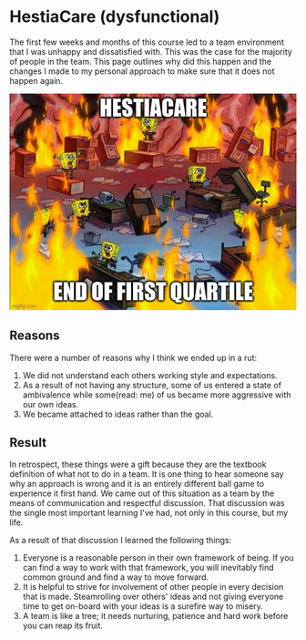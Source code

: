 # HestiaCare (dysfunctional)
The first few weeks and months of this course led to a team environment that I was unhappy and dissatisfied with. This was the case for the majority of people in the team. This page outlines why did this happen and the changes I made to my personal approach to make sure that it does not happen again. 

![End of first quartile](./exp_1.jpg)

## Reasons
There were a number of reasons why I think we ended up in a rut:
1. We did not understand each others working style and expectations. 
2. As a result of not having any structure, some of us entered a state of ambivalence while some(read: me) of us became more aggressive with our own ideas. 
3. We became attached to ideas rather than the goal.


## Result
In retrospect, these things were a gift because they are the textbook definition of what not to do in a team. It is one thing to hear someone say why an approach is wrong and it is an entirely different ball game to experience it first hand. We came out of this situation as a team by the means of communication and respectful discussion. That discussion was the single most important learning I've had, not only in this course, but my life.

As a result of that discussion I learned the following things:
1. Everyone is a reasonable person in their own framework of being. If you can find a way to work with that framework, you will inevitably find common ground and find a way to move forward.
2. It is helpful to strive for involvement of other people in every decision that is made. Steamrolling over others' ideas and not giving everyone time to get on-board with your ideas is a surefire way to misery.
3. A team is like a tree; it needs nurturing, patience and hard work before you can reap its fruit.
